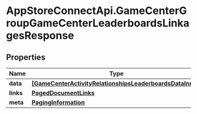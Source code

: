 # AppStoreConnectApi.GameCenterGroupGameCenterLeaderboardsLinkagesResponse

## Properties

Name | Type | Description | Notes
------------ | ------------- | ------------- | -------------
**data** | [**[GameCenterActivityRelationshipsLeaderboardsDataInner]**](GameCenterActivityRelationshipsLeaderboardsDataInner.md) |  | 
**links** | [**PagedDocumentLinks**](PagedDocumentLinks.md) |  | 
**meta** | [**PagingInformation**](PagingInformation.md) |  | [optional] 


